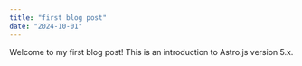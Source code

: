 ```yaml
---
title: "first blog post"
date: "2024-10-01"
---
```


Welcome to my first blog post! This is an introduction to Astro.js version 5.x.
